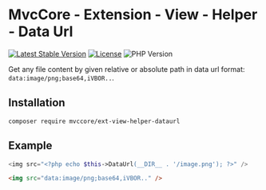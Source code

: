 # MvcCore - Extension - View - Helper - Data Url

[![Latest Stable Version](https://img.shields.io/badge/Stable-v5.0.0-brightgreen.svg?style=plastic)](https://github.com/mvccore/ext-view-helper-dataurl/releases)
[![License](https://img.shields.io/badge/License-BSD%203-brightgreen.svg?style=plastic)](https://mvccore.github.io/docs/mvccore/5.0.0/LICENSE.md)
![PHP Version](https://img.shields.io/badge/PHP->=5.4-brightgreen.svg?style=plastic)

Get any file content by given relative or absolute path in data url format: `data:image/png;base64,iVBOR..`.

## Installation
```shell
composer require mvccore/ext-view-helper-dataurl
```

## Example
```php
<img src="<?php echo $this->DataUrl(__DIR__ . '/image.png'); ?>" />
```
```html
<img src="data:image/png;base64,iVBOR.." />
```